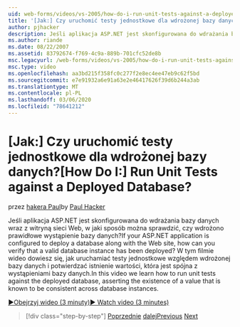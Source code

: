 ```yaml
---
uid: web-forms/videos/vs-2005/how-do-i-run-unit-tests-against-a-deployed-database
title: '[Jak:] Czy uruchomić testy jednostkowe dla wdrożonej bazy danych? | Microsoft Docs'
author: pjhacker
description: Jeśli aplikacja ASP.NET jest skonfigurowana do wdrażania bazy danych wraz z witryną sieci Web, w jaki sposób można sprawdzić, czy wdrożono prawidłowe wystąpienie bazy danych?...
ms.author: riande
ms.date: 08/22/2007
ms.assetid: 83792674-f769-4c9a-889b-701cfc52de8b
msc.legacyurl: /web-forms/videos/vs-2005/how-do-i-run-unit-tests-against-a-deployed-database
msc.type: video
ms.openlocfilehash: aa3bd215f358fc0c277f2e8ec4ee47eb9c62f5bd
ms.sourcegitcommit: e7e91932a6e91a63e2e46417626f39d6b244a3ab
ms.translationtype: MT
ms.contentlocale: pl-PL
ms.lasthandoff: 03/06/2020
ms.locfileid: "78641212"
---
```

# <a name="how-do-i-run-unit-tests-against-a-deployed-database"></a><span data-ttu-id="2d6e2-104">[Jak:] Czy uruchomić testy jednostkowe dla wdrożonej bazy danych?</span><span class="sxs-lookup"><span data-stu-id="2d6e2-104">[How Do I:] Run Unit Tests against a Deployed Database?</span></span>

<span data-ttu-id="2d6e2-105">przez [hakera Paul](https://github.com/pjhacker)</span><span class="sxs-lookup"><span data-stu-id="2d6e2-105">by [Paul Hacker](https://github.com/pjhacker)</span></span>

<span data-ttu-id="2d6e2-106">Jeśli aplikacja ASP.NET jest skonfigurowana do wdrażania bazy danych wraz z witryną sieci Web, w jaki sposób można sprawdzić, czy wdrożono prawidłowe wystąpienie bazy danych?</span><span class="sxs-lookup"><span data-stu-id="2d6e2-106">If your ASP.NET application is configured to deploy a database along with the Web site, how can you verify that a valid database instance has been deployed?</span></span> <span data-ttu-id="2d6e2-107">W tym filmie wideo dowiesz się, jak uruchamiać testy jednostkowe względem wdrożonej bazy danych i potwierdzać istnienie wartości, która jest spójna z wystąpieniami bazy danych.</span><span class="sxs-lookup"><span data-stu-id="2d6e2-107">In this video we learn how to run unit tests against the deployed database, asserting the existence of a value that is known to be consistent across database instances.</span></span>

[<span data-ttu-id="2d6e2-108">&#9654;Obejrzyj wideo (3 minuty)</span><span class="sxs-lookup"><span data-stu-id="2d6e2-108">&#9654; Watch video (3 minutes)</span></span>](https://channel9.msdn.com/Blogs/ASP-NET-Site-Videos/how-do-i-run-unit-tests-against-a-deployed-database)

> [!div class="step-by-step"]
> <span data-ttu-id="2d6e2-109">[Poprzednie](how-do-i-deploy-a-web-application-during-a-team-build.md)
> [dalej](how-do-i-enable-code-coverage-and-profiling-in-production-applications.md)</span><span class="sxs-lookup"><span data-stu-id="2d6e2-109">[Previous](how-do-i-deploy-a-web-application-during-a-team-build.md)
[Next](how-do-i-enable-code-coverage-and-profiling-in-production-applications.md)</span></span>

